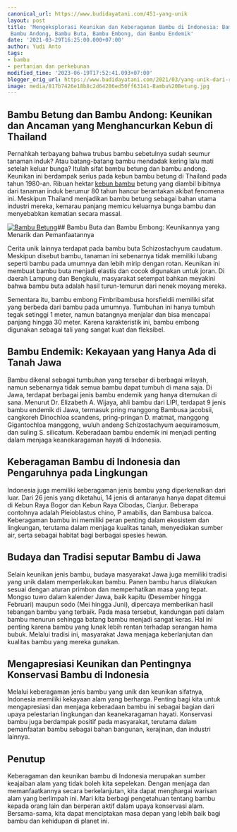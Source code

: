 ```yaml
---
canonical_url: https://www.budidayatani.com/451-yang-unik
layout: post
title: 'Mengeksplorasi Keunikan dan Keberagaman Bambu di Indonesia: Bambu Betung,
 Bambu Andong, Bambu Buta, Bambu Embong, dan Bambu Endemik'
date: '2021-03-29T16:25:00.000+07:00'
author: Yudi Anto
tags:
- bambu
- pertanian dan perkebunan
modified_time: '2023-06-19T17:52:41.093+07:00'
blogger_orig_url: https://www.budidayatani.com/2021/03/yang-unik-dari-rumput-ajaib.html
image: media/817b7426e18b8c2d64286ed50ff63141-Bambu%20Betung.jpg
---
```

## Bambu Betung dan Bambu Andong: Keunikan dan Ancaman yang Menghancurkan Kebun di Thailand

Pernahkah terbayang bahwa trubus bambu sebetulnya sudah seumur tanaman induk? Atau batang-batang bambu mendadak kering lalu mati setelah keluar bunga? Itulah sifat bambu betung dan bambu andong. Keunikan ini berdampak serius pada kebun bambu betung di Thailand pada tahun 1980-an. Ribuan hektar [kebun bambu](https://www.budidayatani.com/search/label/bambu) betung yang diambil bibitnya dari tanaman induk berumur 80 tahun hancur berantakan akibat fenomena ini. Meskipun Thailand menjadikan bambu betung sebagai bahan utama industri mereka, kemarau panjang memicu keluarnya bunga bambu dan menyebabkan kematian secara massal.

[![Bambu Betung](https://blogger.googleusercontent.com/img/b/R29vZ2xl/AVvXsEisRWBkaayjHJn_Eja2AvErrFf25k5PJqzFTp82Phf9rC6WD9zpXvzO7OYxhqdO2tkVwEisN6y_S-aHQ-8HWidDBzQXa9pwJVsDaY9hQ7SftPa1lOT6-uXRdUtpZ2CWE4RKbeFWOxbrgQ9twH-ABKnOxAl_Bq0D1bdwAgV0dnHzpiC3t4ykxu8964ZZPAtn/w640-h360/Bambu%20Betung.jpg)](https://blogger.googleusercontent.com/img/b/R29vZ2xl/AVvXsEisRWBkaayjHJn_Eja2AvErrFf25k5PJqzFTp82Phf9rC6WD9zpXvzO7OYxhqdO2tkVwEisN6y_S-aHQ-8HWidDBzQXa9pwJVsDaY9hQ7SftPa1lOT6-uXRdUtpZ2CWE4RKbeFWOxbrgQ9twH-ABKnOxAl_Bq0D1bdwAgV0dnHzpiC3t4ykxu8964ZZPAtn/s2139/Bambu%20Betung.jpg)## Bambu Buta dan Bambu Embong: Keunikannya yang Menarik dan Pemanfaatannya

Cerita unik lainnya terdapat pada bambu buta Schizostachyum caudatum. Meskipun disebut bambu, tanaman ini sebenarnya tidak memiliki lubang seperti bambu pada umumnya dan lebih mirip dengan rotan. Keunikan ini membuat bambu buta menjadi elastis dan cocok digunakan untuk joran. Di daerah Lampung dan Bengkulu, masyarakat setempat bahkan meyakini bahwa bambu buta adalah hasil turun-temurun dari nenek moyang mereka.

Sementara itu, bambu embong Fimbribambusa horsfieldii memiliki sifat yang berbeda dari bambu pada umumnya. Tumbuhan ini hanya tumbuh tegak setinggi 1 meter, namun batangnya menjalar dan bisa mencapai panjang hingga 30 meter. Karena karakteristik ini, bambu embong digunakan sebagai tali yang sangat kuat dan fleksibel.

## Bambu Endemik: Kekayaan yang Hanya Ada di Tanah Jawa

Bambu dikenal sebagai tumbuhan yang tersebar di berbagai wilayah, namun sebenarnya tidak semua bambu dapat tumbuh di mana saja. Di Jawa, terdapat berbagai jenis bambu endemik yang hanya ditemukan di sana. Menurut Dr. Elizabeth A. Wijaya, ahli bambu dari LIPI, terdapat 9 jenis bambu endemik di Jawa, termasuk pring manggong Bambusa jacobsii, cangkoreh Dinochloa scandens, pring-pringan D. matmat, manggong Gigantochloa manggong, wuluh andeng Schizostachyum aequiramosum, dan suling S. silicatum. Keberadaan bambu endemik ini menjadi penting dalam menjaga keanekaragaman hayati di Indonesia.

## Keberagaman Bambu di Indonesia dan Pengaruhnya pada Lingkungan

Indonesia juga memiliki keberagaman jenis bambu yang diperkenalkan dari luar. Dari 26 jenis yang diketahui, 14 jenis di antaranya hanya dapat ditemui di Kebun Raya Bogor dan Kebun Raya Cibodas, Cianjur. Beberapa contohnya adalah Pleioblastus chino, P amabilis, dan Bambusa balcoa. Keberagaman bambu ini memiliki peran penting dalam ekosistem dan lingkungan, terutama dalam menjaga kualitas tanah, menyediakan sumber air, serta sebagai habitat bagi berbagai spesies hewan.

## Budaya dan Tradisi seputar Bambu di Jawa

Selain keunikan jenis bambu, budaya masyarakat Jawa juga memiliki tradisi yang unik dalam memperlakukan bambu. Panen bambu harus dilakukan sesuai dengan aturan primbon dan memperhatikan masa yang tepat. Mongso tuwo dalam kalender Jawa, baik kapitu (Desember hingga Februari) maupun sodo (Mei hingga Juni), dipercaya memberikan hasil tebangan bambu yang terbaik. Pada masa tersebut, kandungan pati dalam bambu menurun sehingga batang bambu menjadi sangat keras. Hal ini penting karena bambu yang lunak lebih rentan terhadap serangan hama bubuk. Melalui tradisi ini, masyarakat Jawa menjaga keberlanjutan dan kualitas bambu yang mereka gunakan.

## Mengapresiasi Keunikan dan Pentingnya Konservasi Bambu di Indonesia

Melalui keberagaman jenis bambu yang unik dan keunikan sifatnya, Indonesia memiliki kekayaan alam yang berharga. Penting bagi kita untuk mengapresiasi dan menjaga keberadaan bambu ini sebagai bagian dari upaya pelestarian lingkungan dan keanekaragaman hayati. Konservasi bambu juga berdampak positif pada masyarakat, terutama dalam pemanfaatan bambu sebagai bahan bangunan, kerajinan, dan industri lainnya.

## Penutup

Keberagaman dan keunikan bambu di Indonesia merupakan sumber keajaiban alam yang tidak boleh kita sepelekan. Dengan menjaga dan memanfaatkannya secara berkelanjutan, kita dapat menghargai warisan alam yang berlimpah ini. Mari kita berbagi pengetahuan tentang bambu kepada orang lain dan berperan aktif dalam upaya konservasi alam. Bersama-sama, kita dapat menciptakan masa depan yang lebih baik bagi bambu dan kehidupan di planet ini.

